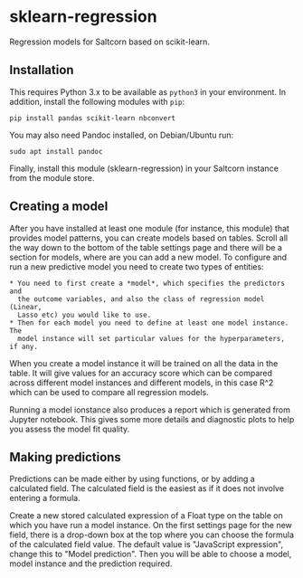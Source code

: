 # sklearn-regression

Regression models for Saltcorn based on scikit-learn.

## Installation

This requires Python 3.x to be available as `python3` in your environment. In
addition, install the following modules with `pip`:

```
pip install pandas scikit-learn nbconvert
```

You may also need Pandoc installed, on Debian/Ubuntu run:

```
sudo apt install pandoc
```

Finally, install this module (sklearn-regression) in your Saltcorn
instance from the module store.

## Creating a model

After you have installed at least one module (for instance, this module)
that provides model patterns, you can create models based on tables. Scroll
all the way down to the bottom of the table settings page and there will be a
section for models, where are you can add a new model. To configure and run
a new predictive model you need to create two types of entities:

    * You need to first create a *model*, which specifies the predictors and
      the outcome variables, and also the class of regression model (Linear,
      Lasso etc) you would like to use.
    * Then for each model you need to define at least one model instance. The
      model instance will set particular values for the hyperparameters, if any.

When you create a model instance it will be trained on all the data in the table.
It will give values for an accuracy score which can be compared across different
model instances and different models, in this case R^2 which can be used to
compare all regression models.

Running a model ionstance also produces a report which is generated from Jupyter
notebook. This gives some more details and diagnostic plots to help you assess the model fit quality.

## Making predictions

Predictions can be made either by using functions, or by adding a calculated
field. The calculated field is the easiest as if it does not involve entering
a formula.

Create a new stored calculated expression of a Float type on the table on which
you have run a model instance. On the first settings page for the new field,
there is a drop-down box at the top where you can choose the formula of the
calculated field value. The default value is "JavaScript expression", change this
to "Model prediction". Then you will be able to choose a model, model instance
and the prediction required.
